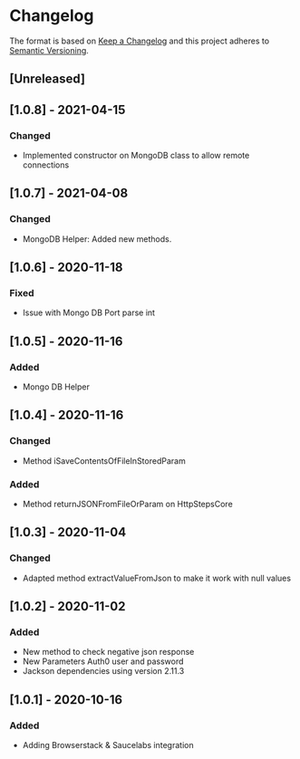 # Changelog

The format is based on [Keep a Changelog](http://keepachangelog.com/en/1.0.0/)
and this project adheres to [Semantic Versioning](http://semver.org/spec/v2.0.0.html).

## [Unreleased]

## [1.0.8] - 2021-04-15
### Changed
- Implemented constructor on MongoDB class to allow remote connections

## [1.0.7] - 2021-04-08
### Changed
- MongoDB Helper: Added new methods.

## [1.0.6] - 2020-11-18
### Fixed
- Issue with Mongo DB Port parse int

## [1.0.5] - 2020-11-16
### Added
- Mongo DB Helper

## [1.0.4] - 2020-11-16
### Changed
- Method iSaveContentsOfFileInStoredParam
### Added
- Method returnJSONFromFileOrParam on HttpStepsCore

## [1.0.3] - 2020-11-04
### Changed
- Adapted method extractValueFromJson to make it work with null values

## [1.0.2] - 2020-11-02
### Added
- New method to check negative json response
- New Parameters Auth0 user and password
- Jackson dependencies using version 2.11.3

## [1.0.1] - 2020-10-16
### Added
- Adding Browserstack & Saucelabs integration